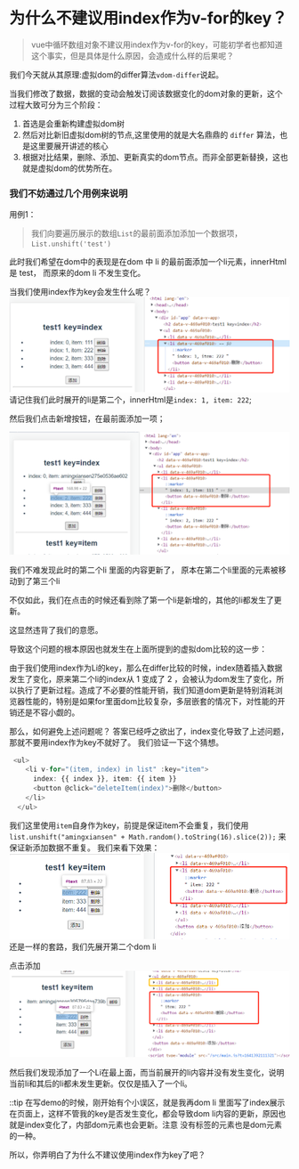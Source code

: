 # 为什么不建议用index作为v-for的key？
> vue中循环数组对象不建议用index作为v-for的key，可能初学者也都知道这个事实，但是具体是什么原因，会造成什么样的后果呢？

我们今天就从其原理:虚拟dom的differ算法`vdom-differ`说起。

当我们修改了数据，数据的变动会触发订阅该数据变化的dom对象的更新，这个过程大致可分为三个阶段：
1. 首选是会重新构建虚拟dom树
2. 然后对比新旧虚拟dom树的节点,这里使用的就是大名鼎鼎的 `differ` 算法，也是这里要展开讲述的核心
3. 根据对比结果，删除、添加、更新真实的dom节点。而非全部更新替换，这也就是虚拟dom的优势所在。

### 我们不妨通过几个用例来说明
用例1：
> 我们向要遍历展示的数组`List`的最前面添加添加一个数据项， `List.unshift('test')`

此时我们希望在dom中的表现是在dom 中 li 的最前面添加一个li元素，innerHtml是 test， 而原来的dom li 不发生变化。

当我们使用index作为key会发生什么呢？
![list1](/source/images/list1.png)
请记住我们此时展开的li是第二个，innerHtml是` index: 1, item: 222 `;

然后我们点击新增按钮，在最前面添加一项；

![list2](/source/images/list2.png)

我们不难发现此时的第二个li 里面的内容更新了， 原本在第二个li里面的元素被移动到了第三个li

不仅如此，我们在点击的时候还看到除了第一个li是新增的，其他的li都发生了更新。

这显然违背了我们的意愿。

导致这个问题的根本原因也就发生在上面所提到的虚拟dom比较的这一步：

由于我们使用index作为Li的key，那么在differ比较的时候，index随着插入数据发生了变化，原来第二个li的index从 1 变成了 2 ，会被认为dom发生了变化，所以执行了更新过程。造成了不必要的性能开销，我们知道dom更新是特别消耗浏览器性能的，特别是如果for里面dom比较复杂，多层嵌套的情况下，对性能的开销还是不容小觑的。

那么，如何避免上述问题呢？
答案已经呼之欲出了，index变化导致了上述问题，那就不要用index作为key不就好了。
我们验证一下这个猜想。
```js
 <ul>
    <li v-for="(item, index) in list" :key="item">
      index: {{ index }}, item: {{ item }}
      <button @click="deleteItem(index)">删除</button>
    </li>
  </ul>

```
我们这里使用`item`自身作为key，前提是保证item不会重复，我们使用`list.unshift("amingxiansen" + Math.random().toString(16).slice(2));`
来保证新添加数据不重复。
我们来看下效果：
![list3](/source/images/list3.png)
还是一样的套路，我们先展开第二个dom li 

点击添加
![list4](/source/images/list4.png)

然后我们发现添加了一个Li在最上面，而当前展开的li内容并没有发生变化，说明当前li和其后的li都未发生更新。仅仅是插入了一个li。


::tip
在写demo的时候，刚开始有个小误区，就是我再dom li 里面写了index展示在页面上，这样不管我的key是否发生变化，都会导致dom li内容的更新，原因也就是index变化了，内部dom元素也会更新。注意 没有标签的元素也是dom元素的一种。 

所以，你弄明白了为什么不建议使用index作为key了吧？





